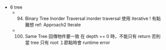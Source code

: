 * 6 tree
    * 94. Binary Tree Inorder Traversal 
        inorder traversal 使用 iterative ! 有點難想
        ref: Approach2 Iterate
    * 100. Same Tree
        回傳物件要一致
        在 depth == 0 時，不能只有 return
        否則當 tree 只有 root １節點時會 runtime error
         